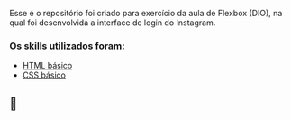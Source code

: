 Esse é o repositório foi criado para exercício da aula de Flexbox (DIO), na qual foi desenvolvida a interface de login do Instagram. 

### Os skills utilizados foram:

* [HTML básico](https://www.w3schools.com/html/)
* [CSS básico](https://developer.mozilla.org/pt-BR/docs/Web/CSS)

## 🚀
